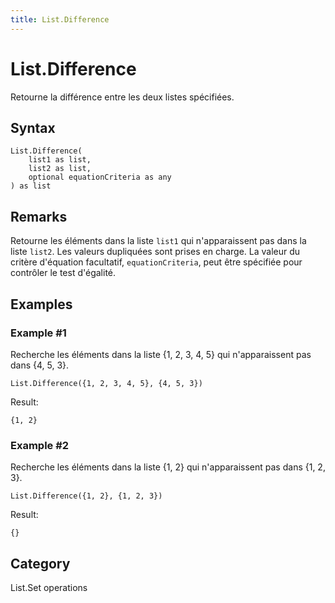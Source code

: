 ```yaml
---
title: List.Difference
---
```


# List.Difference


Retourne la différence entre les deux listes spécifiées.


## Syntax

```powerquery
List.Difference(
    list1 as list,
    list2 as list,
    optional equationCriteria as any
) as list
```


## Remarks

Retourne les éléments dans la liste <code>list1</code> qui n'apparaissent pas dans la liste <code>list2</code>. Les valeurs dupliquées sont prises en charge.    La valeur du critère d'équation facultatif, <code>equationCriteria</code>, peut être spécifiée pour contrôler le test d'égalité. 


## Examples

### Example #1 
Recherche les éléments dans la liste \{1, 2, 3, 4, 5} qui n&#39;apparaissent pas dans \{4, 5, 3}.
```powerquery
List.Difference({1, 2, 3, 4, 5}, {4, 5, 3})
```

Result: 
```powerquery
{1, 2}
```


### Example #2 
Recherche les éléments dans la liste \{1, 2} qui n&#39;apparaissent pas dans \{1, 2, 3}.
```powerquery
List.Difference({1, 2}, {1, 2, 3})
```

Result: 
```powerquery
{}
```




## Category
List.Set operations
